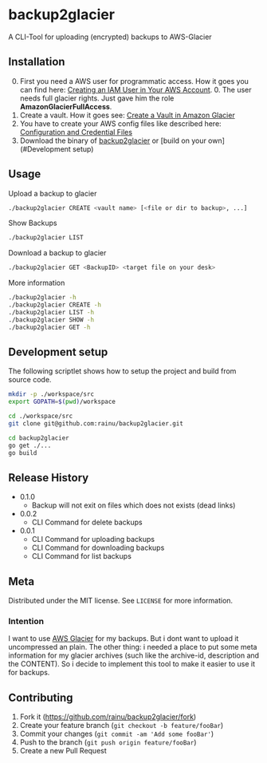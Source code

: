 # backup2glacier
A CLI-Tool for uploading (encrypted) backups to AWS-Glacier

## Installation

0. First you need a AWS user for programmatic access. How it goes you can find here: [Creating an IAM User in Your AWS Account](https://docs.aws.amazon.com/IAM/latest/UserGuide/id_users_create.html).
    0. The user needs full glacier rights. Just gave him the role **AmazonGlacierFullAccess**.
0. Create a vault. How it goes see: [Create a Vault in Amazon Glacier](https://docs.aws.amazon.com/amazonglacier/latest/dev/getting-started-create-vault.html)
0. You have to create your AWS config files like described here: [Configuration and Credential Files](https://docs.aws.amazon.com/cli/latest/userguide/cli-config-files.html)
0. Download the binary of [backup2glacier](#) or [build on your own](#Development setup)

## Usage

Upload a backup to glacier
```bash
./backup2glacier CREATE <vault name> [<file or dir to backup>, ...]
```

Show Backups
```bash
./backup2glacier LIST
```

Download a backup to glacier
```bash
./backup2glacier GET <BackupID> <target file on your desk>
```

More information
```bash
./backup2glacier -h
./backup2glacier CREATE -h
./backup2glacier LIST -h
./backup2glacier SHOW -h
./backup2glacier GET -h
```

## Development setup

The following scriptlet shows how to setup the project and build from source code.

```sh
mkdir -p ./workspace/src
export GOPATH=$(pwd)/workspace

cd ./workspace/src
git clone git@github.com:rainu/backup2glacier.git

cd backup2glacier
go get ./...
go build
```

## Release History

* 0.1.0
    * Backup will not exit on files which does not exists (dead links)
* 0.0.2
    * CLI Command for delete backups
* 0.0.1
    * CLI Command for uploading backups
    * CLI Command for downloading backups
    * CLI Command for list backups

## Meta

Distributed under the MIT license. See ``LICENSE`` for more information.

### Intention

I want to use [AWS Glacier](https://aws.amazon.com/glacier/) for my backups. But i dont want to upload it uncompressed
an plain. The other thing: i needed a place to put some meta information for my glacier archives (such like the archive-id,
description and the CONTENT). So i decide to implement this tool to make it easier to use it for backups.

## Contributing

1. Fork it (<https://github.com/rainu/backup2glacier/fork>)
2. Create your feature branch (`git checkout -b feature/fooBar`)
3. Commit your changes (`git commit -am 'Add some fooBar'`)
4. Push to the branch (`git push origin feature/fooBar`)
5. Create a new Pull Request
